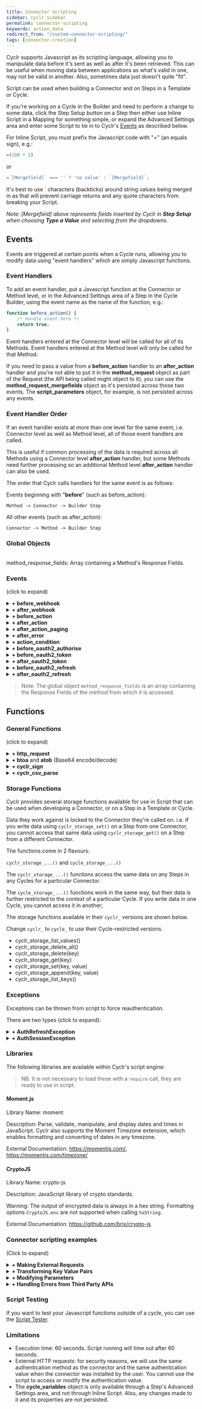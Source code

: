 ```yaml
---
title: Connector Scripting
sidebar: cyclr_sidebar
permalink: connector-scripting
keywords: action_data
redirect_from: "/custom-connector-scripting/"
tags: [connector-creation]
---
```


Cyclr supports Javascript as its scripting language, allowing you to manipulate data before it's sent as well as after it's been retrieved.  This can be useful when moving data between applications as what's valid in one, may not be valid in another.  Also, sometimes data just doesn't quite "fit".

Script can be used when building a Connector and on Steps in a Template or Cycle.

If you're working on a Cycle in the Builder and need to perform a change to some data, click the Step Setup button on a Step then either use Inline Script in a Mapping for something simple, or expand the Advanced Settings area and enter some Script to tie in to Cyclr's [Events](https://docs.cyclr.com/custom-connector-scripting#events) as described below.

For Inline Script, you must prefix the Javascript code with "=" (an equals sign), e.g.:
```javascript
=(100 * 2)
```
or
```javascript
=`[Mergefield]` === '' ? 'no value' : `[Mergefield]`;
```

It's best to use ` characters (backticks) around string values being merged in as that will prevent carriage returns and any quote characters from breaking your Script.

*Note: [Mergefield] above represents fields inserted by Cyclr in **Step Setup** when choosing **Type a Value** and selecting from the dropdowns.*

## Events

Events are triggered at certain points when a Cycle runs, allowing you to modify data using "event handlers" which are simply Javascript functions.

### Event Handlers

To add an event handler, put a Javascript function at the Connector or Method level, or in the Advanced Settings area of a Step in the Cycle Builder, using the event name as the name of the function, e.g.:

```javascript
function before_action() {
    /* Handle event here */
    return true;
}
```

Event handlers entered at the Connector level will be called for all of its Methods.  Event handlers entered at the Method level will only be called for that Method.

If you need to pass a value from a **before_action** handler to an **after_action** handler and you're not able to put it in the **method_request** object as part of the Request (the API being called might object to it), you can use the **method_request_mergefields** object as it's persisted across those two events. The **script_parameters** object, for example, is not persisted across any events.

### Event Handler Order

If an event handler exists at more than one level for the same event, i.e. Connector level as well as Method level, all of those event handlers are called.

This is useful if common processing of the data is required across all Methods using a Connector level **after_action** handler, but some Methods need further processing so an additional Method level **after_action** handler can also be used.

The order that Cyclr calls handlers for the same event is as follows:

Events beginning with "**before**" (such as before_action):

	Method -> Connector -> Builder Step

All other events (such as after_action):

	Connector -> Method -> Builder Step


### Global Objects
<br>
method_response_fields: Array containing a Method's Response Fields.


### Events

(click to expand)

<details>
  <summary><b>+ before_webhook</b></summary>

<h4>Description</h4>
Called when a webook request has been received and before anything else is done. Method is used to decide if the request should be continued or return a custom message to the caller.

<hr>

<h4>Global objects available to event</h4>
<br>
<code>method_endpoint</code>: The webhook request URL<br>
<code>method_request_headers</code>: The webhook request headers<br>
<code>method_request</code>: The webhook request body<br>
<code>method_request_parameters</code>: The webhook request parameters<br>
<code>method_response_headers</code>: The response headers for the request<br>
<code>method_response</code>: The response body for the request<br>
<code>return</code>: true for the webhook to continue normal execution, false to stop execution of the request and send the response body/headers to the caller
<hr>
</details>

<details>
<summary><b>+ after_webhook</b></summary>

<h4>Description</h4>

Called immediately after a Request to a Webook has been received, whether the Cycle is currently running or stopped.
<hr>

<h4>Global objects available to event</h4>

<code>method_response</code>: object that was POSTed to the Cyclr webhook<br>
<code>cycle_variables</code>: Allows access to Cycle variables.  Changes are not persisted.<br>
<code>cycle_step_id</code>: ID of the step that is executing the script.<br>
<code>cycle_id</code>: The ID of the cycle the script is running in<br>
<code>cyclr_account_id</code>: The internal ID of the account the script is running in<br>
<code>external_account_id</code>: The external ID of the account the script is running in<br>
<code>return</code>: true for the webhook to continue normal execution, false to ignore the webhook request
<hr>
</details>

<details>
<summary><b>+ before_action</b></summary>

<h4>Description</h4>

Called before Cyclr makes a request to an external API.

If a Method uses Paging, this function is called before each page is retrieved.

<hr>

<h4>Global objects available to event</h4>

<code>method_request_headers</code>: HTTP headers for the request<br>
<code>method_request_parameters</code>: Querystring parameters for the request<br>
<code>method_request</code>: Object that will be posted to the third party API<br>
<code>method_request_mergefields</code>: Mergefields for the request<br>
<code>cycle_variables</code>: Allows access to Cycle variables.  Changes are not persisted.<br>
<code>cycle_step_id</code>: ID of the step that is executing the script.<br>
<code>cycle_id</code>: The ID of the cycle the script is running in<br>
<code>cyclr_account_id</code>: The internal ID of the account the script is running in<br>
<code>external_account_id</code>: The external ID of the account the script is running in<br>
<code>action_data</code>: An object used to persist data between some event handler functions, allowing data to be passed between them.  Accessible in before_action, after_action, after_action_paging, action_condition and after_error.<br>
<code>return</code>: true to continue with the request to the third party API, false to abort the request (use throw for a more useful step error message)
<hr>
</details>

<details>
<summary><b>+ after_action</b></summary>

<h4>Description</h4>

Function is called when Cyclr has a response from an external API.

If a Method uses Paging, this function is called after each page is retrieved.

<hr>

<h4>Global objects available to event</h4>

<code>method_endpoint</code>: The URL of the original request<br>
<code>method_request</code>: object that was posted to the third party API<br>
<code>method_request_mergefields</code>: mergefields for the request<br>
<code>method_response_headers</code>: The response headers for the request<br>
<code>method_response</code> object that was received from the third party API.  If the Method uses paging, this contains only the current page's Response.<br>
<code>cycle_variables</code>: Allows access to Cycle variables.  Changes are not persisted.<br>
<code>cycle_step_id</code>: ID of the step that is executing the script.<br>
<code>cycle_id</code>: The ID of the cycle the script is running in<br>
<code>cyclr_account_id</code>: The internal ID of the account the script is running in<br>
<code>external_account_id</code>: The external ID of the account the script is running in<br>
<code>action_data</code>: An object used to persist data between some event handler functions, allowing data to be passed between them.  Accessible in before_action, after_action, after_action_paging, action_condition and after_error.<br>
<code>return</code>: true
<hr>
</details>

<details>
<summary><b>+ after_action_paging</b></summary>

<h4>Description</h4>

If this function is provided, it is called once after all pages of data have been retrieved, whether Paging has been implemented or not.

<hr>

<h4>Global objects available to event</h4>

<code>method_request_headers</code>: The response headers for the request<br>
<code>method_request_parameters</code>: parameters for the request<br>
<code>method_request_mergefields</code>: mergefields for the request<br>
<code>method_response</code> object that contains all of the Response data.<br>
<code>cycle_variables</code>: Allows access to Cycle variables.  Changes are not persisted.<br>
<code>cycle_step_id</code>: ID of the step that is executing the script.<br>
<code>cycle_id</code>: The ID of the cycle the script is running in<br>
<code>cyclr_account_id</code>: The internal ID of the account the script is running in<br>
<code>external_account_id</code>: The external ID of the account the script is running in<br>
<code>action_data</code>: An object used to persist data between some event handler functions, allowing data to be passed between them.  Accessible in before_action, after_action, after_action_paging, action_condition and after_error.<br>
<code>return</code>: true
<hr>
</details>

<details>
<summary><b>+ after_error</b></summary>

<h4>Description</h4>

Function is called when Cyclr received an error from an external API.

<hr>

<h4>Global objects available to event</h4>

<code>method_error</code> Details of the error, see: **Handle Errors from Third Party APIs** further down for more information on handling errors<br>
<code>cycle_variables</code>: Allows access to Cycle variables.  Changes are not persisted.<br>
<code>cycle_step_id</code>: ID of the step that is executing the script.<br>
<code>cycle_id</code>: The ID of the cycle the script is running in<br>
<code>cyclr_account_id</code>: The internal ID of the account the script is running in<br>
<code>external_account_id</code>: The external ID of the account the script is running in<br>
<code>action_data</code>: An object used to persist data between some event handler functions, allowing data to be passed between them.  Accessible in before_action, after_action, after_action_paging, action_condition and after_error.<br>
<code>return</code>: true
<hr>
</details>


<details>
<summary><b>+ action_condition</b></summary>

<h4>Description</h4>

Function is used to essentially combine a Method with a Decision Step, allowing a test to be performed that directs a Transaction down either the True or False exit points.  If this function is included in a method, Cyclr will add True and False exit points.

<hr>

<h4>Global objects available to event</h4>

<code>method_response</code> object that was received from the third party API.<br>
<code>cycle_variables</code>: Allows access to Cycle variables.  Changes are not persisted.<br>
<code>cycle_step_id</code>: ID of the step that is executing the script.<br>
<code>cycle_id</code>: The ID of the cycle the script is running in<br>
<code>cyclr_account_id</code>: The internal ID of the account the script is running in<br>
<code>external_account_id</code>: The external ID of the account the script is running in<br>
<code>action_data</code>: An object used to persist data between some event handler functions, allowing data to be passed between them.  Accessible in before_action, after_action, after_action_paging, action_condition and after_error.<br>
<code>return</code>: true for the Transaction to exit on the "True Route", false to exit on the "False Route"
<hr>
</details>


<details>
<summary><b>+ before_oauth2_authorise</b></summary>

<h4>Description</h4>

Function is called before Cyclr makes an OAuth 2 authorise request.

<hr>

<h4>Global objects available to event</h4>

<code>method_endpoint</code>: URL for the OAuth authorise endpoint<br>
<code>cycle_variables</code>: Allows access to Cycle variables.  Changes are not persisted.<br>
<code>return</code>: true
<hr>
</details>

<details>
<summary><b>+ before_oauth2_token</b></summary>

<h4>Description</h4>

Called before Cyclr makes an OAuth 2 access token request.

<h4>Global objects available to event</h4>

<code>method_request_headers</code>: HTTP headers for the request<br>
<code>method_request</code>: Object that is going to be sent to the OAuth 2 access token endpoint<br>
<code>cycle_variables</code>: Allows access to Cycle variables.  Changes are not persisted.<br>
<code>return</code>: true
<hr>
</details>

<details>
<summary><b>+ after_oauth2_token</b></summary>

<h4>Description</h4>

Called after Cyclr makes an OAuth 2 access token request.

<hr>

<h4>Global objects available to event</h4>

<code>method_response</code>: response object that was received from the OAuth 2 access token request<br>
<code>cycle_variables</code>: Allows access to Cycle variables.  Changes are not persisted.<br>
<code>return</code>: true
<hr>
</details>

<details>
<summary><b>+ before_oauth2_refresh</b></summary>

<h4>Description</h4>

Called before Cyclr makes an OAuth 2 refresh token request.

<hr>

<h4>Global objects available to event</h4>

<code>method_request_headers</code>: HTTP headers for the request<br>
<code>method_request</code>: request object that is going to be sent to the OAuth 2 refresh token request<br>
<code>cycle_variables</code>: Allows access to Cycle variables.  Changes are not persisted.<br>
<code>return</code>: true
<hr>
</details>

<details>
<summary><b>+ after_oauth2_refresh</b></summary>

<h4>Description</h4>

Called after Cyclr makes an OAuth 2 refresh token request.

<hr>

<h4>Global objects available to event</h4>

<code>method_response</code>: response object that was received from the OAuth 2 refresh token request.<br>
<code>cycle_variables</code>: Allows access to Cycle variables.  Changes are not persisted.<br>
<code>return</code>: true
<hr>
</details>

> Note: The global object `method_response_fields` is an array containing the Response Fields of the method from which it is accessed.

## Functions

### General Functions 

(click to expand)

<details>
<summary><b>+ http_request</b></summary>

<h4>Description</h4>

Function to make external HTTP requests.

When calling the `http_request` function, you provide a JSON object with the following properties:

*   method: HTTP method, e.g. GET, POST, DELETE, PUT
*   url: URL for the HTTP request
*   parameters: Querystring parameters
*   headers: HTTP headers
*   data: HTTP request data.  If sending JSON, you should use JSON.stringify() to serialize it.

<hr>

#### Example Request

```javascript
function after_action() {
	var response = http_request(
		{
			'method': 'POST',
			'url': 'https://someapi.com/createsomething',
			'headers':
			{
				'Authorization': 'Bearer ' + method_auth_value,
				'Content-Type': 'application/json',
				'Accept': 'application/json'
			},
			'data': JSON.stringify( { "MyData": "some value" } )
		}
	);

	return true;
}
```

#### Response

The Response from an `http_request` call is returned as a JSON object with these properties:

*  status_code: the HTTP Status code returned
*  headers: any HTTP headers
*  content: the Response body
*  request: details of the Request that was made

<hr>

</details>

<details>
<summary><b>+ btoa</b> and <b>atob</b> (Base64 encode/decode)</summary>

<h4>Description</h4>

#### btoa

Function to encode a string using Base64.

#### atob

Function to decode a Base64 encoded string.

<hr>

#### Example


```javascript
var encoded = btoa('apple pie'); // YXBwbGUgcGll
var decoded = atob('YXBwbGUgcGll'); // apple pie

```

<hr>

</details>


<details>
<summary><b>+ cyclr_sign</b></summary>

<h4>Description</h4>

Function to sign a string with a key, using the specified algorithm.

<hr>

#### Example

```javascript
var algorithm = 'HMAC-SHA1';
var signingKey = 'This is the signing key.';
var valueToSign = 'This is the string to sign.';

var signature = cyclr_sign(algorithm, signingKey, valueToSign);
```

Supported algorithms are: `HMAC-SHA1`, `RSA-SHA1`, `RSA-SHA224`, `RSA-SHA256`, `RSA-SHA384`, `RSA-SHA512`.

<hr>

</details>

<details>
<summary><b>+ cyclr_csv_parse</b></summary>

<h4>Description</h4>

Function to parse a CSV string into JSON.

<hr>

```javascript
var csv = '1,2,3\na,b,c';
var delimiter = ',';
var hasHeader = false;

var csvRecords =  cyclr_csv_parse(csv, delimiter, hasHeader);
/* Result: 
[
    {"Field1":"1","Field2":"2","Field3":"3"},
    {"Field1":"a","Field2":"b","Field3":"c"}
]
*/
```

<hr>

</details>

### Storage Functions

Cyclr provides several storage functions available for use in Script that can be used when developing a Connector, or on a Step in a Template or Cycle.

Data they work against is locked to the Connector they're called on.  i.e. if you write data using `cyclr_storage_set()` on a Step from one Connector, you cannot access that same data using `cyclr_storage_get()` on a Step from a different Connector.

The functions come in 2 flavours:

`cyclr_storage_...()` and `cycle_storage_...()`

The `cyclr_storage_...()` functions access the same data on any Steps in any Cycles for a particular Connector.

The `cycle_storage_...()` functions work in the same way, but their data is further restricted to the context of a particular Cycle.  If you write data in one Cycle, you cannot access it in another;

The storage functions available in their `cyclr_` versions are shown below.

Change `cyclr_` to `cycle_` to use their Cycle-restricted versions.

* cyclr_storage_list_values()
* cyclr_storage_delete_all()
* cyclr_storage_delete(key)
* cyclr_storage_get(key)
* cyclr_storage_set(key, value)
* cyclr_storage_append(key, value)
* cyclr_storage_list_keys()


### Exceptions

Exceptions can be thrown from script to force reauthentication.

There are two types (click to expand):

<details>
<summary><b>+ AuthRefreshException</b></summary>

<h4>Description</h4>

Exception to force the OAuth 2 authentication token to be refreshed.

This is useful when the OAuth 2 endpoint doesn't return a definite token expiry time.

Upon getting this exception, Cyclr will call the OAuth 2 *Access Token URL* to get a new access token.

For example, an API returns 200 with an error code in the response when the token becomes invalid:

```javascript
function after_action() {
    if (typeof method_response.error !== 'undefined' &&
        method_response.error === 'invalid_grant') {
        throw new AuthRefreshException();
    }
    return true;
}
```

If an API returns a non-2xx HTTP status code when the auth token becomes invalid, you should throw *AuthRefreshException* in *after_error*:
```javascript
function after_error() {
    if (method_error.statusCode.toString() == 403) {
        throw new AuthRefreshException();
    }
    return true;
}
```

<hr>

</details>

<details>
<summary><b>+ AuthSessionException</b></summary>

<h4>Description</h4>

Exception to force the authentication session to be refreshed.

Upon getting this exception, Cyclr will call the *Post Install Property Value Lookup Method* to start a new session.

For example, an API returns 200 with an error code in the response when the session expires:

```javascript
function after_action() {
    if (typeof method_response.error_code !== 'undefined' &&
        method_response.error_code === 'You are not logged on.') {
        throw new AuthSessionException();
    }
    return true;
}
```

If an API returns a non-2xx HTTP status code when the auth session expires, you should throw *AuthSessionException* in *after_error*:
```javascript
function after_error() {
    if (method_error.statusCode.toString() == 403) {
        throw new AuthSessionException();
    }
    return true;
}
```

<hr>

</details>

### Libraries

The following libraries are available within Cyclr's script engine:

> NB. It is not necessary to load these with a `require` call, they are ready to use in script.

#### Moment.js

Library Name: moment

Description: Parse, validate, manipulate, and display dates and times in JavaScript.
Cyclr also supports the Moment Timezone extension, which enables formatting and converting of dates in any timezone.

External Documentation: <https://momentjs.com/>, <https://momentjs.com/timezone/>


#### CryptoJS

Library Name: crypto-js

Description: JavaScript library of crypto standards.

Warning: The output of encrypted data is always in a hex string. Formatting options `CryptoJS.enc` are not supported when calling `toString`.

External Documentation: <https://github.com/brix/crypto-js>

### Connector scripting examples

(Click to expand)

<details>
    <summary><b>+ Making External Requests</b></summary>

<h4>Description</h4>

You can write a script to call external API endpoints. This is especially useful if the API returns a URL which contains the real response object.

For example, a webhook returns the following object to Cyclr:

```json
{
    "event": "object.updated",
    "api_url": "http://httpbin.org/get"
}
```

Use `http_request` to call `api_url` and replace the webhook response with the updated object:

```javascript
function after_webhook() {
    var request = {
        'method': 'GET',
        'url': method_response.api_url,
        'headers': {
            'Accept': 'application/json'
        }
    };

    var content = http_request(request).content;
    method_response = content;
    return true;
}
```
    

After calling `api_url`, Cyclr will then replace `method_response` with the content of the HTTP call.

Return `false` in the `after_webhook` function will stop Cyclr from running the webhook. You can use this trick to filter webhook events.

<hr>

</details>

<details>
    <summary><b>+ Transforming Key Value Pairs</b></summary>

<h4>Description</h4>

Making use of key value pair responses requires the use of scripting, consider an API that returns the below representation of a contact.

```json
{
    properties: [{
        "key": "email",
        "value": "example@example.com"
    }]
}
```

To access the email field we would add a field in the method response with a connector location of **properties.email**. However this would not work as the cyclr is looking in the response for a properties object with a property named email to get the value from. To solve the issue we would add the below function into the method scripts, this function will transform the properties array into an object with properties for each key value pair.

```javascript
function after_action() {
    var original = method_response.properties;
    method_response.properties = {};

    for (var i = 0; i < original.length; i++) {
        var item = original[i];
        if (item['key'] == void(0))
            continue;

        var val = item['value'];
        if (val == void(0))
            continue;

        method_response.properties[item['key']] = val;
    }

    return true;
}
```
    

Now when cyclr runs the method if will get the following result back and the **properties.email** field will work as expected.

```json
{
    properties: {
        "email": "example@example.com"
    }
}
```    

For a corresponding request method, e.g. adding a contact, we would need the below function in the method scripts to perform the data transformation in reverse.

```javascript
function before_action() {
    var original = method_request.properties;
    method_request.properties = [];

    for (var p in original) {
        method_request.properties.push({
            'key': p,
            'value': original[p]
        });
    }
    return true;
}
```

<hr>

</details>

<details>
    <summary><b>+ Modifying Parameters</b></summary>

<h4>Description</h4>

Besides the HTTP request body, you can also use scripting to modify HTTP headers (`method_request_headers`) and query string parameters (`method_request_parameters`).

```javascript
function before_action() {
    var xmlData = '<Records><Record>';

    for (var p in method_request) {
        xmlData += '<Field val=""' + p + '"">' + method_request[p] + '</Field>';
    }

    xmlData += '</Record></Records>';
    method_request_parameters.xmlData = xmlData;
    return true;
}
```    

In this example, we transformed the method request body to a XML string and saved the string as a new parameter called `xmlData`.

<hr>

</details>

<details>
    <summary><b>+ Handling Errors from Third Party APIs</b></summary>

<h4>Description</h4>

The scripting engine can be used to catch and handle errors returned from third party APIs.

Cyclr exposes a received error response in the `after_error` function through the `method_error` object, which has these properties:
<br>
<code>statusCode</code> – the HTTP status code returned by the third party API<br>
<code>reasonPhrase</code> – the reason phrase returned by the third party API<br>
<code>content</code> – the body content of the response from the third party API<br>
<code>isError</code> – indicates that the error is an error. default: true, set to false if using isWarning or isSuccess<br>
<code>isWarning</code> – set to true for Cyclr to log the error as a warning<br>
<code>isSuccess</code> – set to true to change the error to success, update content to contain the success step data

Example: change an error to a warning

```javascript
function after_error() {
    if (method_error.statusCode.toString() == 400 && method_error.reasonPhrase == 'Email Address not valid') {
        method_error.isError = false;
        method_error.isWarning = true;
    }
    return true;
}
```

Example: change an error to a success

```javascript
function after_error() {
    if (method_error.statusCode.toString() == 400 && method_error.reasonPhrase == 'Email Address not valid') {
        method_error.isError = false;
        method_error.isSuccess = true;
        method_error.content = '{}';
    }
    return true;
}
```    

<hr>

</details>

### Script Testing
If you want to test your Javascript functions outside of a cycle, you can use the [Script Tester](https://docs.cyclr.com/script-tester).

### Limitations

*   Execution time: 60 seconds. Script running will time out after 60 seconds.
*   External HTTP requests: for security reasons, we will use the same authentication method as the connector and the same authentication value when the connector was installed by the user. You cannot use the script to access or modify the authentication value.
*   The **cycle_variables** object is only available through a Step's Advanced Settings area, and not through Inline Script.  Also, any changes made to it and its properties are not persisted.
